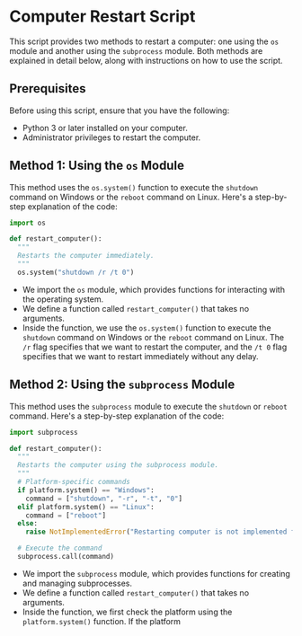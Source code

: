  # Computer Restart Script

This script provides two methods to restart a computer: one using the `os` module and another using the `subprocess` module. Both methods are explained in detail below, along with instructions on how to use the script.

## Prerequisites

Before using this script, ensure that you have the following:

- Python 3 or later installed on your computer. 
- Administrator privileges to restart the computer.

## Method 1: Using the `os` Module

This method uses the `os.system()` function to execute the `shutdown` command on Windows or the `reboot` command on Linux. Here's a step-by-step explanation of the code:

```python
import os

def restart_computer():
  """
  Restarts the computer immediately.
  """
  os.system("shutdown /r /t 0")
```

- We import the `os` module, which provides functions for interacting with the operating system.
- We define a function called `restart_computer()` that takes no arguments.
- Inside the function, we use the `os.system()` function to execute the `shutdown` command on Windows or the `reboot` command on Linux. The `/r` flag specifies that we want to restart the computer, and the `/t 0` flag specifies that we want to restart immediately without any delay.

## Method 2: Using the `subprocess` Module

This method uses the `subprocess` module to execute the `shutdown` or `reboot` command. Here's a step-by-step explanation of the code:

```python
import subprocess

def restart_computer():
  """
  Restarts the computer using the subprocess module.
  """
  # Platform-specific commands
  if platform.system() == "Windows":
    command = ["shutdown", "-r", "-t", "0"]
  elif platform.system() == "Linux":
    command = ["reboot"]
  else:
    raise NotImplementedError("Restarting computer is not implemented for this platform.")

  # Execute the command
  subprocess.call(command)
```

- We import the `subprocess` module, which provides functions for creating and managing subprocesses.
- We define a function called `restart_computer()` that takes no arguments.
- Inside the function, we first check the platform using the `platform.system()` function. If the platform
